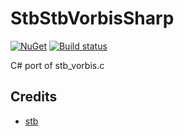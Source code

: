 # StbStbVorbisSharp
[![NuGet](https://img.shields.io/nuget/v/StbVorbisSharp.svg)](https://www.nuget.org/packages/StbVorbisSharp/)
[![Build status](https://ci.appveyor.com/api/projects/status/8ixt18rogia0ymiv?svg=true)](https://ci.appveyor.com/project/RomanShapiro/stbvorbissharp)

C# port of stb_vorbis.c

## Credits
* [stb](https://github.com/nothings/stb)
